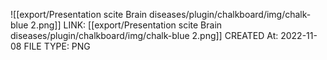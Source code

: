 ![[export/Presentation scite Brain diseases/plugin/chalkboard/img/chalk-blue 2.png]]
LINK: [[export/Presentation scite Brain diseases/plugin/chalkboard/img/chalk-blue 2.png]]
CREATED At: 2022-11-08
FILE TYPE: PNG
